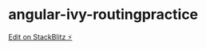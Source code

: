 # angular-ivy-routingpractice

[Edit on StackBlitz ⚡️](https://stackblitz.com/edit/angular-ivy-routingpractice)
